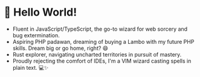 # 👋 Hello World!

- Fluent in JavaScript/TypeScript, the go-to wizard for web sorcery and bug extermination.
- Aspiring PHP padawan, dreaming of buying a Lambo with my future PHP skills. Dream big or go home, right? 😄
- Rust explorer, navigating uncharted territories in pursuit of mastery.
- Proudly rejecting the comfort of IDEs, I'm a VIM wizard casting spells in plain text. 💻✨


